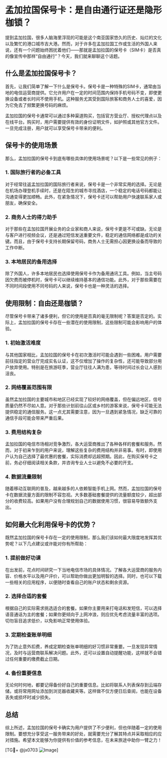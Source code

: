 # 孟加拉国保号卡：是自由通行证还是隐形枷锁？

提到孟加拉国，很多人脑海里浮现的可能是这个南亚国家悠久的历史、灿烂的文化以及繁忙的港口城市吉大港。然而，对于许多在孟加拉国工作或生活的外国人来说，还有一个问题始终困扰着他们——那就是孟加拉国的保号卡（SIM卡）是否真的像宣传中那样“自由通行”？今天，我们就来聊聊这个话题。

## 什么是孟加拉国保号卡？

首先，让我们简单了解一下什么是保号卡。保号卡是一种特殊的SIM卡，通常由当地的电信运营商提供。它允许用户在一定的时间范围内保持手机号码不变，即使更换设备或者长时间不使用手机。这种服务尤其受到国际旅客和商务人士的喜爱，因为它免去了频繁更换号码的麻烦。

孟加拉国的保号卡通常可以通过多种渠道购买，包括官方营业厅、授权代理点以及在线平台。购买时，用户需要提供有效的身份证明文件，如护照或其他官方文件。一旦完成注册，用户就可以享受保号卡带来的便利。

## 保号卡的使用场景

那么，孟加拉国的保号卡到底有哪些具体的使用场景呢？以下是一些常见的例子：

### 1. **国际旅行者的必备工具**

对于经常往返孟加拉国的国际旅行者来说，保号卡是一个非常实用的选择。无论是在机场办理登机手续时，还是在陌生的城市寻找酒店，一个稳定的电话号码都能让沟通变得更加顺畅。此外，在紧急情况下，保号卡还可以帮助用户快速联系家人或朋友，确保安全。

### 2. **商务人士的得力助手**

对于那些在孟加拉国开展业务的企业家和商人来说，保号卡更是不可或缺。无论是与客户进行视频会议，还是通过短信发送重要文件，稳定的通信网络都是成功的关键。而且，由于保号卡支持长期保留号码，商务人士无需担心因更换设备而导致的工作中断。

### 3. **本地居民的备用选择**

除了外国人，许多本地居民也选择使用保号卡作为备用通讯工具。例如，当主号码因欠费而被停机时，保号卡可以继续维持基本的通信功能。此外，对于那些需要在不同时间段使用不同号码的人来说，保号卡也是一种灵活的选择。

## 使用限制：自由还是枷锁？

尽管保号卡带来了诸多便利，但它的使用是否真的毫无限制呢？答案是否定的。实际上，孟加拉国的保号卡存在一些潜在的使用限制，这些限制可能会影响用户的体验。

### 1. **初始激活难度**

与其他国家相比，孟加拉国的保号卡在初次激活时可能会遇到一些困难。用户需要前往指定的营业厅完成实名认证，这不仅增加了操作的复杂性，还可能导致部分用户放弃使用。特别是在旅游旺季，营业厅往往人满为患，等待时间过长会让人感到沮丧。

### 2. **网络覆盖范围有限**

虽然孟加拉国的主要城市和地区已经实现了较好的网络覆盖，但在偏远地区，信号质量仍然不尽如人意。对于那些计划前往山区或乡村的游客来说，保号卡可能无法提供稳定的通信服务。这一点尤其需要注意，因为一旦遇到紧急情况，缺乏可靠的通信手段可能会带来严重后果。

### 3. **费用结构复杂**

孟加拉国的电信市场相对竞争激烈，各大运营商推出了各种各样的套餐和服务。然而，对于初来乍到的用户来说，理解这些复杂的费用结构并非易事。有时，即使用户认为自己选择了最优惠的套餐，实际消费却远超预期。因此，在购买保号卡之前，务必仔细阅读相关条款，并咨询专业人士以避免不必要的开支。

### 4. **数据流量限制**

随着移动互联网的普及，越来越多的人依赖智能手机上网。然而，孟加拉国的保号卡在数据流量方面的限制不容忽视。大多数基础套餐提供的流量额度较少，超出部分的收费较高。如果用户没有合理规划自己的数据使用习惯，很容易导致额外支出。

## 如何最大化利用保号卡的优势？

既然孟加拉国的保号卡存在一定的使用限制，那么我们该如何最大限度地发挥其优势呢？以下几点建议或许能对你有所帮助：

### 1. **提前做好功课**

在出发前，花点时间研究一下当地电信市场的具体情况。了解各大运营商的服务内容、价格水平以及用户评价，可以帮助你做出更加明智的选择。同时，也可以下载一些相关的应用程序，以便随时查看自己的账户状态和剩余资源。

### 2. **选择合适的套餐**

根据自己的实际需求挑选适合的套餐。如果你主要用来打电话和发短信，可以选择语音通话为主的套餐；如果你更倾向于上网冲浪，则应优先考虑流量丰富的选项。切勿盲目追求低价，以免影响正常使用体验。

### 3. **定期检查账单明细**

为了防止意外扣费，养成定期检查账单明细的好习惯非常重要。一旦发现异常情况，及时与运营商联系解决问题。此外，还可以设置自动提醒功能，这样就不会错过任何重要的缴费截止日期。

### 4. **备份重要信息**

无论何时何地，都要记得备份好自己的重要信息。比如将联系人列表保存到云端存储，或将常用网址添加到浏览器收藏夹等。这样做不仅方便日后查阅，也能在设备丢失或损坏时减少损失。

## 总结

综上所述，孟加拉国的保号卡确实为用户提供了不少便利，但也伴随着一定的使用限制。要想充分享受这一服务带来的好处，就需要充分了解其特点并采取相应的应对措施。希望本文能够为你提供有价值的参考信息，在未来旅途中助你一臂之力！

[TG💪+ @jx0703 ![Image](https://github.com/user-attachments/assets/dbca1d08-cadb-493c-b0ec-ad6f7a83f270)]
